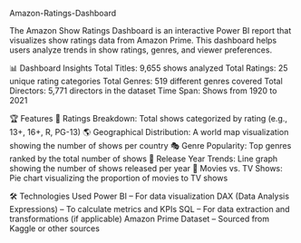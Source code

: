 Amazon-Ratings-Dashboard


The Amazon Show Ratings Dashboard is an interactive Power BI report that visualizes show ratings data from Amazon Prime. This dashboard helps users analyze trends in show ratings, genres, and viewer preferences.

📊 Dashboard Insights
Total Titles: 9,655 shows analyzed
Total Ratings: 25 unique rating categories
Total Genres: 519 different genres covered
Total Directors: 5,771 directors in the dataset
Time Span: Shows from 1920 to 2021

🏆 Features
📌 Ratings Breakdown: Total shows categorized by rating (e.g., 13+, 16+, R, PG-13)
🌎 Geographical Distribution: A world map visualization showing the number of shows per country
🎭 Genre Popularity: Top genres ranked by the total number of shows
📆 Release Year Trends: Line graph showing the number of shows released per year
🎥 Movies vs. TV Shows: Pie chart visualizing the proportion of movies to TV shows

🛠 Technologies Used
Power BI – For data visualization
DAX (Data Analysis Expressions) – To calculate metrics and KPIs
SQL – For data extraction and transformations (if applicable)
Amazon Prime Dataset – Sourced from Kaggle or other sources
